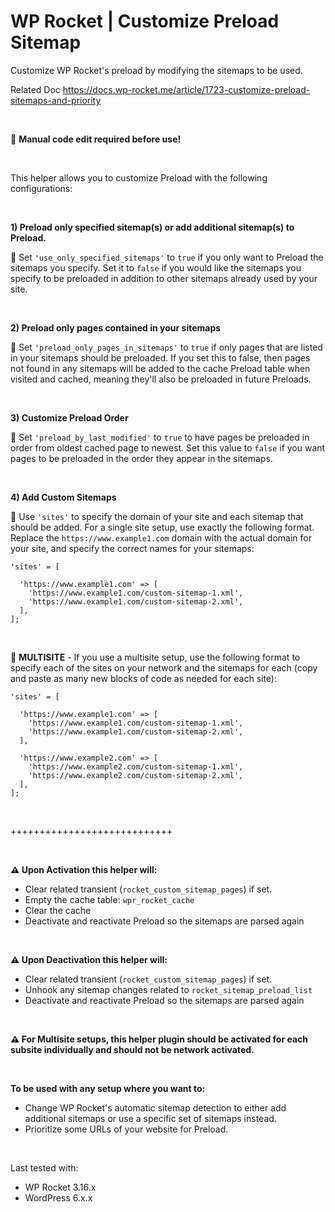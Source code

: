 # WP Rocket | Customize Preload Sitemap 

Customize WP Rocket's preload by modifying the sitemaps to be used.

Related Doc https://docs.wp-rocket.me/article/1723-customize-preload-sitemaps-and-priority

<br>

📝  **Manual code edit required before use!**

<br>

This helper allows you to customize Preload with the following configurations:

<br>

**1) Preload only specified sitemap(s) or add additional sitemap(s) to Preload.**

📝 Set `'use_only_specified_sitemaps'` to `true` if you only want to Preload the sitemaps you specify. Set it to `false` if you would like the sitemaps you specify to be preloaded in addition to other sitemaps already used by your site. 

<br>

 **2) Preload only pages contained in your sitemaps**

📝 Set `'preload_only_pages_in_sitemaps'` to `true` if only pages that are listed in your sitemaps should be preloaded. If you set this to false, then pages not found in any sitemaps will be added to the cache Preload table when visited and cached, meaning they'll also be preloaded in future Preloads.

<br>

 **3) Customize Preload Order**

📝 Set `'preload_by_last_modified'` to `true` to have pages be preloaded in order from oldest cached page to newest. Set this value to `false` if you want pages to be preloaded in the order they appear in the sitemaps.

<br>

 **4) Add Custom Sitemaps**

📝 Use `'sites'` to specify the domain of your site and each sitemap that should be added. For a single site setup, use exactly the following format. Replace the `https://www.example1.com` domain with the actual domain for your site, and specify the correct names for your sitemaps:

````
'sites' = [

  'https://www.example1.com' => [
    'https://www.example1.com/custom-sitemap-1.xml',
    'https://www.example1.com/custom-sitemap-2.xml',
  ],
];
````
<br>

📝 **MULTISITE** - If you use a multisite setup, use the following format to specify each of the sites on your network and the sitemaps for each (copy and paste as many new blocks of code as needed for each site):

````
'sites' = [

  'https://www.example1.com' => [
    'https://www.example1.com/custom-sitemap-1.xml',
    'https://www.example1.com/custom-sitemap-2.xml',
  ],

  'https://www.example2.com' => [
    'https://www.example2.com/custom-sitemap-1.xml',
    'https://www.example2.com/custom-sitemap-2.xml',
  ],
];
````
<br>

++++++++++++++++++++++++++++

<br>

**⚠️ Upon Activation this helper will:**
- Clear related transient (`rocket_custom_sitemap_pages`) if set.
- Empty the cache table: `wpr_rocket_cache`
- Clear the cache 
- Deactivate and reactivate Preload so the sitemaps are parsed again

<br>

**⚠️ Upon Deactivation this helper will:**
- Clear related transient (`rocket_custom_sitemap_pages`) if set.
- Unhook any sitemap changes related to `rocket_sitemap_preload_list`
- Deactivate and reactivate Preload so the sitemaps are parsed again

<br>

**⚠️ For Multisite setups, this helper plugin should be activated for each subsite individually and should not be network activated.**

<br>

**To be used with any setup where you want to:**
- Change WP Rocket's automatic sitemap detection to either add additional sitemaps or use a specific set of sitemaps instead.
- Prioritize some URLs of your website for Preload. 

<br>

Last tested with:
* WP Rocket 3.16.x
* WordPress 6.x.x
